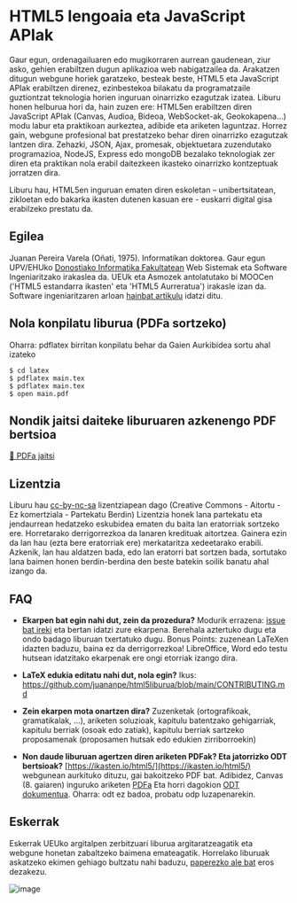 # HTML5 lengoaia eta JavaScript APIak

Gaur egun, ordenagailuaren edo mugikorraren aurrean gaudenean, ziur asko, gehien erabiltzen dugun aplikazioa web nabigatzailea da. 
Arakatzen ditugun webgune horiek garatzeko, besteak beste, HTML5 eta JavaScript APIak erabiltzen direnez, ezinbestekoa bilakatu da 
programatzaile guztiontzat teknologia horien inguruan oinarrizko ezagutzak izatea. Liburu honen helburua hori da, hain zuzen ere: 
HTML5en erabiltzen diren JavaScript APIak (Canvas, Audioa, Bideoa, WebSocket-ak, Geokokapena...) modu labur eta praktikoan aurkeztea,
adibide eta ariketen laguntzaz. Horrez gain, webgune profesional bat prestatzeko behar diren oinarrizko ezagutzak lantzen dira. 
Zehazki, JSON, Ajax, promesak, objektuetara zuzendutako programazioa, NodeJS, Express edo mongoDB bezalako teknologiak  zer diren eta 
praktikan nola erabil daitezkeen ikasteko oinarrizko kontzeptuak jorratzen dira.

Liburu hau, HTML5en inguruan ematen diren eskoletan – unibertsitatean, zikloetan edo bakarka ikasten dutenen kasuan ere - euskarri 
digital gisa erabilzeko prestatu da.

## Egilea

Juanan Pereira Varela (Oñati, 1975). Informatikan doktorea. Gaur egun UPV/EHUko [Donostiako Informatika Fakultatean](https://www.ehu.eus/eu/web/informatika-fakultatea) Web Sistemak eta Software Ingeniaritzako irakaslea da. UEUk eta Asmozek antolatutako bi MOOCen ('HTML5 estandarra ikasten' eta 'HTML5 Aurreratua') irakasle izan da. Software ingeniaritzaren arloan [hainbat artikulu](https://scholar.google.com/citations?user=2dBvuskAAAAJ&hl=en) idatzi ditu.

## Nola konpilatu liburua (PDFa sortzeko)

Oharra: pdflatex birritan konpilatu behar da Gaien Aurkibidea sortu ahal izateko

```
$ cd latex
$ pdflatex main.tex
$ pdflatex main.tex 
$ open main.pdf
```
## Nondik jaitsi daiteke liburuaren azkenengo PDF bertsioa
[📕 PDFa jaitsi](https://juananpe.github.io/html5liburua/main.pdf)

## Lizentzia

Liburu hau [cc-by-nc-sa](https://creativecommons.org/licenses/by-nc-sa/4.0/deed.eu)  lizentziapean dago (Creative Commons - Aitortu - Ez komertziala - Partekatu Berdin)
Lizentzia honek lana partekatu eta jendaurrean hedatzeko eskubidea ematen du baita lan eratorriak sortzeko ere. Horretarako derrigorrezkoa da lanaren kredituak aitortzea. Gainera ezin da lan hau (ezta bere eratorriak ere) merkataritza xedeetarako erabili. Azkenik, lan hau aldatzen bada, edo lan eratorri bat sortzen bada, sortutako lana baimen honen berdin-berdina den beste batekin soilik banatu ahal izango da.

## FAQ

-   **Ekarpen bat egin nahi dut, zein da prozedura?**
    Modurik errazena: [issue bat ireki](https://github.com/juananpe/html5liburua/issues) eta bertan idatzi zure ekarpena. Berehala aztertuko dugu eta ondo badago liburuan txertatuko dugu. Bonus Points: zuzenean LaTeXen idazten baduzu, baina ez da derrigorrezkoa! LibreOffice, Word edo testu hutsean idatzitako ekarpenak ere ongi etorriak izango dira.
    
-  **LaTeX edukia editatu nahi dut, nola egin?**
   Ikus: https://github.com/juananpe/html5liburua/blob/main/CONTRIBUTING.md
   
-   **Zein ekarpen mota onartzen dira?**
    Zuzenketak (ortografikoak, gramatikalak, ...), ariketen soluzioak, kapitulu batentzako gehigarriak, kapitulu berriak (osoak edo zatiak), kapitulu berriak sartzeko proposamenak (proposamen hutsak edo edukien zirriborroekin)
    
-   **Non daude liburuan agertzen diren ariketen PDFak? Eta jatorrizko ODT bertsioak?**
    [https://ikasten.io/html5/](https://ikasten.io/html5/) webgunean aurkituko dituzu, gai bakoitzeko PDF bat.
    Adibidez, Canvas (8. gaiaren) inguruko ariketen [PDFa](https://ikasten.io/html5/ariketak/08_gaia.pdf)
    Eta horri dagokion [ODT dokumentua](https://ikasten.io/html5/ariketak/08_gaia.odt). Oharra: odt ez badoa, probatu odp luzapenarekin.
    
## Eskerrak

Eskerrak UEUko argitalpen zerbitzuari liburua argitaratzeagatik eta webgune honetan zabaltzeko baimena emateagatik. Horrelako liburuak askatzeko ekimen gehiago bultzatu nahi baduzu, [paperezko ale bat](http://www.ueu.eus/denda/ikusi/html5_lengoaia_eta_javascript_apiak) eros dezakezu.

![image](https://user-images.githubusercontent.com/1078305/202714442-8894aefb-3d5a-4672-9a23-cf24e0a47b34.png)
